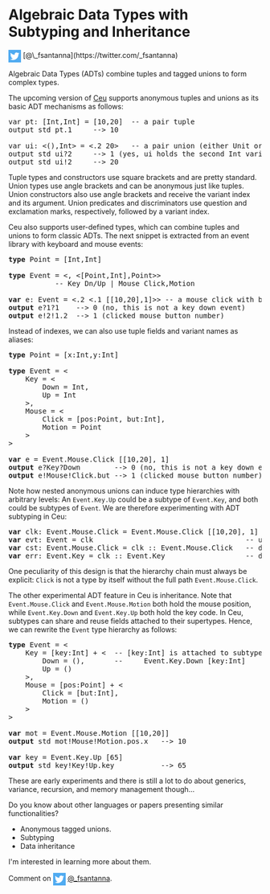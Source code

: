 # Algebraic Data Types with Subtyping and Inheritance

<img src="twitter.png" style="vertical-align:middle">
[@\_fsantanna](https://twitter.com/_fsantanna)

Algebraic Data Types (ADTs) combine tuples and tagged unions to form complex
types.

The upcoming version of [Ceu][1] supports anonymous tuples and unions as its
basic ADT mechanisms as follows:

[1]: https://github.com/fsantanna/ceu

<pre>
var</b> pt: [Int,Int] = [10,20]  -- a pair tuple
output</b> std pt.1     --> 10

var ui: <(),Int> = <.2 20>   -- a pair union (either Unit or Int)
output</b> std ui?2     --> 1 (yes, ui holds the second Int variant)
output</b> std ui!2     --> 20
</pre>

Tuple types and constructors use square brackets and are pretty standard.
Union types use angle brackets and can be anonymous just like tuples.
Union constructors also use angle brackets and receive the variant index and
its argument.
Union predicates and discriminators use question and exclamation marks,
respectively, followed by a variant index.

Ceu also supports user-defined types, which can combine tuples and unions to
form classic ADTs.
The next snippet is extracted from an event library with keyboard and mouse
events:

<pre>
<b>type</b> Point = [Int,Int]

<b>type</b> Event = <<Int,Int>, <[Point,Int],Point>>
           -- Key Dn/Up | Mouse Click,Motion

<b>var</b> e: Event = <.2 <.1 [[10,20],1]>> -- a mouse click with but=1 at pos=[10,20]
<b>output</b> e?1?1    --> 0 (no, this is not a key down event)
<b>output</b> e!2!1.2  --> 1 (clicked mouse button number)
</pre>

Instead of indexes, we can also use tuple fields and variant names as aliases:

<pre>
<b>type</b> Point = [x:Int,y:Int]

<b>type</b> Event = <
    Key = <
        Down = Int,
        Up = Int
    >,
    Mouse = <
        Click = [pos:Point, but:Int],
        Motion = Point
    >
>

<b>var</b> e = Event.Mouse.Click [[10,20], 1]
<b>output</b> e?Key?Down        --> 0 (no, this is not a key down event)
<b>output</b> e!Mouse!Click.but --> 1 (clicked mouse button number)
</pre>

Note how nested anonymous unions can induce type hierarchies with arbitrary
levels:
An `Event.Key.Up` could be a subtype of `Event.Key`, and both could be subtypes
of `Event`.
We are therefore experimenting with ADT subtyping in Ceu:

<pre>
<b>var</b> clk: Event.Mouse.Click = Event.Mouse.Click [[10,20], 1]
<b>var</b> evt: Event = clk                                    -- upcast always ok
<b>var</b> cst: Event.Mouse.Click = clk :: Event.Mouse.Click   -- downcast success
<b>var</b> err: Event.Key = clk :: Event.Key                   -- downcast error
</pre>
</pre>

One peculiarity of this design is that the hierarchy chain must always be
explicit: `Click` is not a type by itself without the full path
`Event.Mouse.Click`.

The other experimental ADT feature in Ceu is inheritance.
Note that `Event.Mouse.Click` and `Event.Mouse.Motion` both hold the mouse
position, while `Event.Key.Down` and `Event.Key.Up` both hold the key code.
In Ceu, subtypes can share and reuse fields attached to their supertypes.
Hence, we can rewrite the `Event` type hierarchy as follows:

<pre>
<b>type</b> Event = <
    Key = [key:Int] + <  -- [key:Int] is attached to subtypes:
        Down = (),       --     Event.Key.Down [key:Int]
        Up = ()
    >,
    Mouse = [pos:Point] + <
        Click = [but:Int],
        Motion = ()
    >
>

<b>var</b> mot = Event.Mouse.Motion [[10,20]]
<b>output</b> std mot!Mouse!Motion.pos.x   --> 10

<b>var</b> key = Event.Key.Up [65]
<b>output</b> std key!Key!Up.key           --> 65
</pre>

These are early experiments and there is still a lot to do about generics,
variance, recursion, and memory management though...

Do you know about other languages or papers presenting similar functionalities?

- Anonymous tagged unions.
- Subtyping
- Data inheritance

I'm interested in learning more about them.

Comment on <img src="twitter.png" style="vertical-align:middle"> [@\_fsantanna](https://twitter.com/_fsantanna/status/1505195728502722566).
